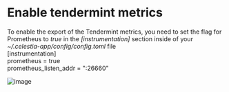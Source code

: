 # Enable tendermint metrics

To enable the export of the Tendermint metrics, you need to set the flag for Prometheus to *true* in the *[instrumentation]* section inside of your *~/.celestia-app/config/config.toml* file  
[instrumentation]  
prometheus = true  
prometheus_listen_addr = ":26660"

![image](https://user-images.githubusercontent.com/53407923/136295121-f6eaec5e-76ec-4333-8893-d265846f9cec.png)

